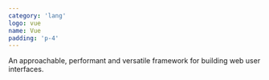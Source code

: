 ```yaml
---
category: 'lang'
logo: vue
name: Vue
padding: 'p-4'
---
```


An approachable, performant and versatile framework for building web user interfaces.
